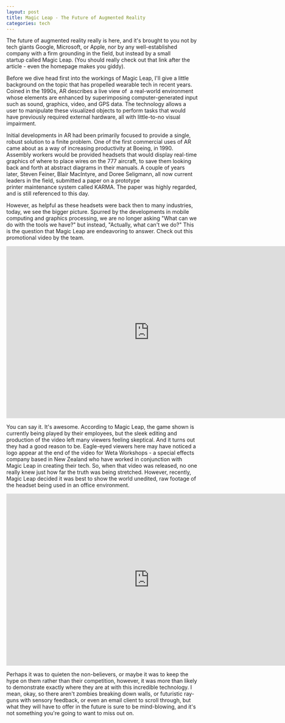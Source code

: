 ```yaml
---
layout: post
title: Magic Leap - The Future of Augmented Reality
categories: tech
---
```


The future of augmented reality really is here, and it's brought to you not by tech giants Google, Microsoft, or Apple, nor by any well-established company with a firm grounding in the field, but instead by a small startup called Magic Leap. (You should really check out that link after the article - even the homepage makes you giddy).

Before we dive head first into the workings of Magic Leap, I'll give a little background on the topic that has propelled wearable tech in recent years. Coined in the 1990s, AR describes a live view of  a real-world environment whose elements are enhanced by superimposing computer-generated input such as sound, graphics, video, and GPS data. The technology allows a user to manipulate these visualized objects to perform tasks that would have previously required external hardware, all with little-to-no visual impairment.

Initial developments in AR had been primarily focused to provide a single, robust solution to a finite problem. One of the first commercial uses of AR came about as a way of increasing productivity at Boeing, in 1990. Assembly workers would be provided headsets that would display real-time graphics of where to place wires on the 777 aircraft, to save them looking back and forth at abstract diagrams in their manuals. A couple of years later, Steven Feiner, Blair MacIntyre, and Doree Seligmann, all now current leaders in the field, submitted a paper on a prototype printer maintenance system called KARMA. The paper was highly regarded, and is still referenced to this day.

However, as helpful as these headsets were back then to many industries, today, we see the bigger picture. Spurred by the developments in mobile computing and graphics processing, we are no longer asking "What can we do with the tools we have?" but instead, "Actually, what can't we do?" This is the question that Magic Leap are endeavoring to answer. Check out this promotional video by the team.

<iframe width="750" height="452" src="https://www.youtube.com/embed/kPMHcanq0xM" frameborder="0" allow="autoplay; encrypted-media" allowfullscreen></iframe>

You can say it. It's awesome. According to Magic Leap, the game shown is currently being played by their employees, but the sleek editing and production of the video left many viewers feeling skeptical. And it turns out they had a good reason to be. Eagle-eyed viewers here may have noticed a logo appear at the end of the video for Weta Workshops - a special effects company based in New Zealand who have worked in conjunction with Magic Leap in creating their tech. So, when that video was released, no one really knew just how far the truth was being stretched. However, recently, Magic Leap decided it was best to show the world unedited, raw footage of the headset being used in an office environment.

<iframe width="750" height="452" src="https://www.youtube.com/embed/kw0-JRa9n94" frameborder="0" allow="autoplay; encrypted-media" allowfullscreen></iframe>

Perhaps it was to quieten the non-believers, or maybe it was to keep the hype on them rather than their competition, however, it was more than likely to demonstrate exactly where they are at with this incredible technology. I mean, okay, so there aren't zombies breaking down walls, or futuristic ray-guns with sensory feedback, or even an email client to scroll through, but what they will have to offer in the future is sure to be mind-blowing, and it's not something you're going to want to miss out on.
